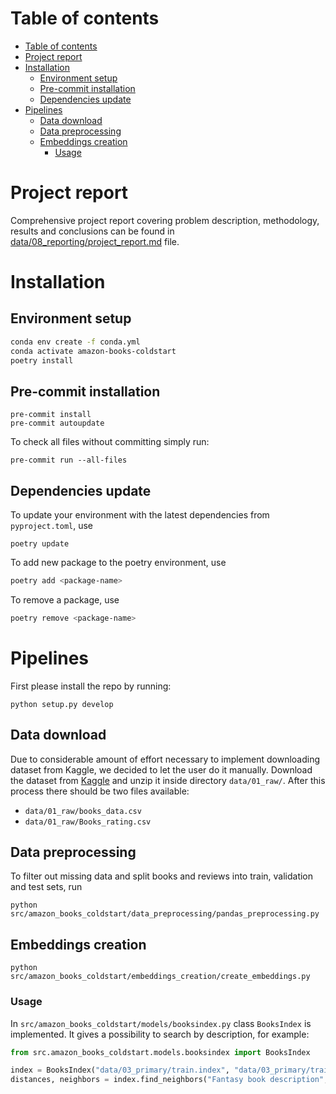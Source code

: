 # Table of contents
- [Table of contents](#table-of-contents)
- [Project report](#project-report)
- [Installation](#installation)
  - [Environment setup](#environment-setup)
  - [Pre-commit installation](#pre-commit-installation)
  - [Dependencies update](#dependencies-update)
- [Pipelines](#pipelines)
  - [Data download](#data-download)
  - [Data preprocessing](#data-preprocessing)
  - [Embeddings creation](#embeddings-creation)
    - [Usage](#usage)


# Project report

Comprehensive project report covering problem description, methodology, results and conclusions can be found in [data/08_reporting/project_report.md](data/08_reporting/project_report.md) file.

# Installation

## Environment setup
```bash
conda env create -f conda.yml
conda activate amazon-books-coldstart
poetry install
```

## Pre-commit installation

```shell
pre-commit install
pre-commit autoupdate
```

To check all files without committing simply run:
```shell
pre-commit run --all-files
```

## Dependencies update
To update your environment with the latest dependencies from `pyproject.toml`, use
```shell
poetry update
```

To add new package to the poetry environment, use
```bash
poetry add <package-name>
```
To remove a package, use
```bash
poetry remove <package-name>
```

# Pipelines
First please install the repo by running:
```shell
python setup.py develop
```

## Data download

Due to considerable amount of effort necessary to implement downloading dataset from Kaggle, we decided to let the user do it manually.
Download the dataset from [Kaggle](https://www.kaggle.com/datasets/mohamedbakhet/amazon-books-reviews/download?datasetVersionNumber=1) and unzip it inside directory `data/01_raw/`.
After this process there should be two files available:
* `data/01_raw/books_data.csv`
* `data/01_raw/Books_rating.csv`

## Data preprocessing

To filter out missing data and split books and reviews into train, validation and test sets, run
```shell
python src/amazon_books_coldstart/data_preprocessing/pandas_preprocessing.py
```

## Embeddings creation

```shell
python src/amazon_books_coldstart/embeddings_creation/create_embeddings.py
```

### Usage

In `src/amazon_books_coldstart/models/booksindex.py` class `BooksIndex` is implemented. It gives a possibility to search by description, for example:

```python
from src.amazon_books_coldstart.models.booksindex import BooksIndex

index = BooksIndex("data/03_primary/train.index", "data/03_primary/train_id_2_row.json")
distances, neighbors = index.find_neighbors("Fantasy book description", 10)
```
